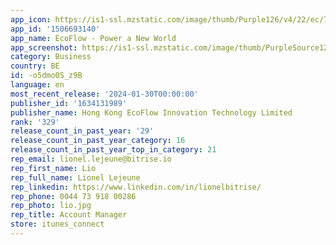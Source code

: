 ```yaml
---
app_icon: https://is1-ssl.mzstatic.com/image/thumb/Purple126/v4/22/ec/7b/22ec7b1a-41b9-5d64-2d9d-947a242f33c5/AppIcon-0-1x_U007emarketing-0-7-0-sRGB-85-220.png/1024x1024bb.png
app_id: '1506693140'
app_name: EcoFlow - Power a New World
app_screenshot: https://is1-ssl.mzstatic.com/image/thumb/PurpleSource126/v4/40/35/05/40350566-3c1e-3e99-5f48-dfd3536df941/ab84ca5a-c336-4a6c-80e9-4aae7c02ee7c_1.jpg/1242x2688bb.png
category: Business
country: BE
id: -o5dmo0S_z9B
language: en
most_recent_release: '2024-01-30T00:00:00'
publisher_id: '1634131989'
publisher_name: Hong Kong EcoFlow Innovation Technology Limited
rank: '329'
release_count_in_past_year: '29'
release_count_in_past_year_category: 16
release_count_in_past_year_top_in_category: 21
rep_email: lionel.lejeune@bitrise.io
rep_first_name: Lio
rep_full_name: Lionel Lejeune
rep_linkedin: https://www.linkedin.com/in/lionelbitrise/
rep_phone: 0044 73 918 00286
rep_photo: lio.jpg
rep_title: Account Manager
store: itunes_connect
---
```


